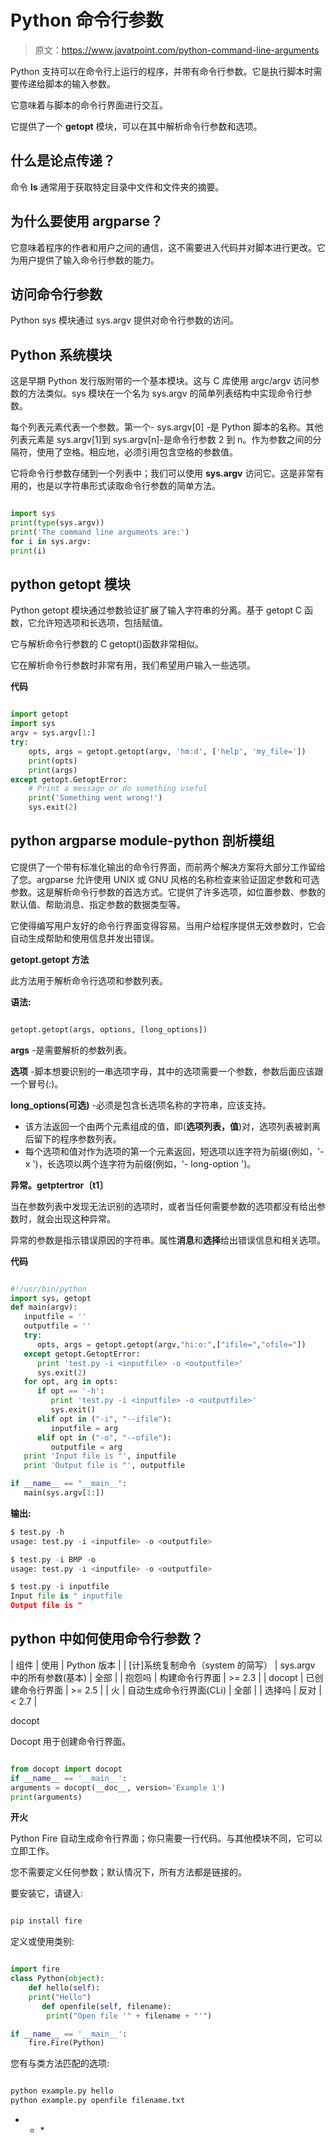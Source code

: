 # Python 命令行参数

> 原文：<https://www.javatpoint.com/python-command-line-arguments>

Python 支持可以在命令行上运行的程序，并带有命令行参数。它是执行脚本时需要传递给脚本的输入参数。

它意味着与脚本的命令行界面进行交互。

它提供了一个 **getopt** 模块，可以在其中解析命令行参数和选项。

## 什么是论点传递？

命令 **ls** 通常用于获取特定目录中文件和文件夹的摘要。

## 为什么要使用 argparse？

它意味着程序的作者和用户之间的通信，这不需要进入代码并对脚本进行更改。它为用户提供了输入命令行参数的能力。

## 访问命令行参数

Python sys 模块通过 sys.argv 提供对命令行参数的访问。

## Python 系统模块

这是早期 Python 发行版附带的一个基本模块。这与 C 库使用 argc/argv 访问参数的方法类似。sys 模块在一个名为 sys.argv 的简单列表结构中实现命令行参数。

每个列表元素代表一个参数。第一个- sys.argv[0] -是 Python 脚本的名称。其他列表元素是 sys.argv[1]到 sys.argv[n]-是命令行参数 2 到 n。作为参数之间的分隔符，使用了空格。相应地，必须引用包含空格的参数值。

它将命令行参数存储到一个列表中；我们可以使用 **sys.argv** 访问它。这是非常有用的，也是以字符串形式读取命令行参数的简单方法。

```py

import sys
print(type(sys.argv))
print('The command line arguments are:')
for i in sys.argv:
print(i)

```

## python getopt 模块

Python getopt 模块通过参数验证扩展了输入字符串的分离。基于 getopt C 函数，它允许短选项和长选项，包括赋值。

它与解析命令行参数的 C getopt()函数非常相似。

它在解析命令行参数时非常有用，我们希望用户输入一些选项。

**代码**

```py

import getopt
import sys
argv = sys.argv[1:]
try:
    opts, args = getopt.getopt(argv, 'hm:d', ['help', 'my_file='])
    print(opts)
    print(args)
except getopt.GetoptError:
    # Print a message or do something useful
    print('Something went wrong!')
    sys.exit(2)

```

## python argparse module-python 剖析模组

它提供了一个带有标准化输出的命令行界面，而前两个解决方案将大部分工作留给了您。argparse 允许使用 UNIX 或 GNU 风格的名称检查来验证固定参数和可选参数。这是解析命令行参数的首选方式。它提供了许多选项，如位置参数、参数的默认值、帮助消息、指定参数的数据类型等。

它使得编写用户友好的命令行界面变得容易。当用户给程序提供无效参数时，它会自动生成帮助和使用信息并发出错误。

**getopt.getopt 方法**

此方法用于解析命令行选项和参数列表。

**语法:**

```py

getopt.getopt(args, options, [long_options])

```

**args** -是需要解析的参数列表。

**选项** -脚本想要识别的一串选项字母，其中的选项需要一个参数，参数后面应该跟一个冒号(:)。

**long_options(可选)** -必须是包含长选项名称的字符串，应该支持。

*   该方法返回一个由两个元素组成的值，即(**选项列表，值**)对，选项列表被剥离后留下的程序参数列表。
*   每个选项和值对作为选项的第一个元素返回，短选项以连字符为前缀(例如，'-x ')，长选项以两个连字符为前缀(例如，'- long-option ')。

**异常。getptertror〔t1〕**

当在参数列表中发现无法识别的选项时，或者当任何需要参数的选项都没有给出参数时，就会出现这种异常。

异常的参数是指示错误原因的字符串。属性**消息**和**选择**给出错误信息和相关选项。

**代码**

```py

#!/usr/bin/python
import sys, getopt
def main(argv):
   inputfile = ''
   outputfile = ''
   try:
      opts, args = getopt.getopt(argv,"hi:o:",["ifile=","ofile="])
   except getopt.GetoptError:
      print 'test.py -i <inputfile> -o <outputfile>'
      sys.exit(2)
   for opt, arg in opts:
      if opt == '-h':
         print 'test.py -i <inputfile> -o <outputfile>'
         sys.exit()
      elif opt in ("-i", "--ifile"):
         inputfile = arg
      elif opt in ("-o", "--ofile"):
         outputfile = arg
   print 'Input file is "', inputfile
   print 'Output file is "', outputfile

if __name__ == "__main__":
   main(sys.argv[1:])

```

**输出:**

```py
$ test.py -h
usage: test.py -i <inputfile> -o <outputfile>

$ test.py -i BMP -o
usage: test.py -i <inputfile> -o <outputfile>

$ test.py -i inputfile
Input file is " inputfile
Output file is "

```

## python 中如何使用命令行参数？

 <pwe can="" use="" modules="" to="" get="" arguments.="" p="">| 组件 | 使用 | Python 版本 |
| [计]系统复制命令（system 的简写） | sys.argv 中的所有参数(基本) | 全部 |
| 抱怨吗 | 构建命令行界面 | >= 2.3 |
| docopt | 已创建命令行界面 | >= 2.5 |
| 火 | 自动生成命令行界面(CLi) | 全部 |
| 选择吗 | 反对 | < 2.7 |

docopt

Docopt 用于创建命令行界面。

```py

from docopt import docopt
if __name__ == '__main__':
arguments = docopt(__doc__, version='Example 1')
print(arguments) 

```

**开火**

Python Fire 自动生成命令行界面；你只需要一行代码。与其他模块不同，它可以立即工作。

您不需要定义任何参数；默认情况下，所有方法都是链接的。

要安装它，请键入:

```py

pip install fire

```

定义或使用类别:

```py

import fire
class Python(object):
    def hello(self):
    print("Hello")
       def openfile(self, filename):
        print("Open file '" + filename + "'")

if __name__ == '__main__':
    fire.Fire(Python) 

```

您有与类方法匹配的选项:

```py

python example.py hello
python example.py openfile filename.txt

```

* * *</pwe>
